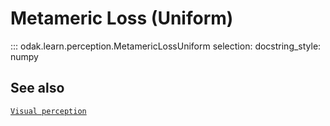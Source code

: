 # Metameric Loss (Uniform)

::: odak.learn.perception.MetamericLossUniform
    selection:
        docstring_style: numpy

## See also

[`Visual perception`](../../../perception.md)
